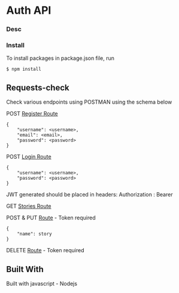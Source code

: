 
# Auth API

### Desc


### Install
To install packages in package.json file, run

	$ npm install 


## Requests-check
Check various endpoints using POSTMAN using the schema below

POST [Register Route](http://localhost:5000/api/v1/register)

	{
		"username": <username>,
		"email": <email>,
		"password": <password>
	}


POST [Login Route](http://localhost:5000/api/v1/login)

	{
		"username": <username>,
		"password": <password>
	}

JWT generated should be placed in headers:
	Authorization : Bearer <token>

GET [Stories Route](http://localhost:5000/api/v1/stories)

POST & PUT [Route](http://localhost:3000/api/v1/stories) - Token required

	{
		"name": story
	}

DELETE [Route](http://localhost:3000/api/v1/stories/<id>) - Token required


## Built With
Built with javascript - Nodejs
